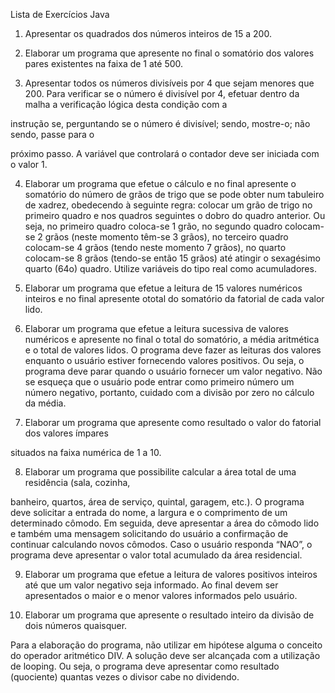 Lista de Exercícios Java

1) Apresentar os quadrados dos números inteiros de 15 a 200.

2) Elaborar um programa que apresente no final o somatório dos valores pares existentes na faixa de 1 até 500.

3) Apresentar todos os números divisíveis por 4 que sejam menores que 200. Para verificar se o número é divisível por 4, efetuar dentro da malha a verificação lógica desta condição com a

instrução se, perguntando se o número é divisível; sendo, mostre-o; não sendo, passe para o

próximo passo. A variável que controlará o contador deve ser iniciada com o valor 1.

4) Elaborar um programa que efetue o cálculo e no final apresente o somatório do número de grãos de trigo que se pode obter num tabuleiro de xadrez, obedecendo à seguinte regra: colocar um grão de trigo no primeiro quadro e nos quadros seguintes o dobro do quadro anterior. Ou seja, no primeiro quadro coloca-se 1 grão, no segundo quadro colocam-se 2 grãos (neste momento têm-se 3 grãos), no terceiro quadro colocam-se 4 grãos (tendo neste momento 7 grãos), no quarto colocam-se 8 grãos (tendo-se então 15 grãos) até atingir o sexagésimo quarto (64o) quadro. Utilize variáveis do tipo real como acumuladores.

5) Elaborar um programa que efetue a leitura de 15 valores numéricos inteiros e no final apresente ototal do somatório da fatorial de cada valor lido.

6) Elaborar um programa que efetue a leitura sucessiva de valores numéricos e apresente no final o total do somatório, a média aritmética e o total de valores lidos. O programa deve fazer as leituras dos valores enquanto o usuário estiver fornecendo valores positivos. Ou seja, o programa deve parar quando o usuário fornecer um valor negativo. Não se esqueça que o usuário pode entrar como primeiro número um número negativo, portanto, cuidado com a divisão por zero no cálculo da média.

7) Elaborar um programa que apresente como resultado o valor do fatorial dos valores ímpares

situados na faixa numérica de 1 a 10.

8) Elaborar um programa que possibilite calcular a área total de uma residência (sala, cozinha,

banheiro, quartos, área de serviço, quintal, garagem, etc.). O programa deve solicitar a entrada do nome, a largura e o comprimento de um determinado cômodo. Em seguida, deve apresentar a área do cômodo lido e também uma mensagem solicitando do usuário a confirmação de continuar calculando novos cômodos. Caso o usuário responda “NAO”, o programa deve apresentar o valor total acumulado da área residencial.

9) Elaborar um programa que efetue a leitura de valores positivos inteiros até que um valor negativo seja informado. Ao final devem ser apresentados o maior e o menor valores informados pelo usuário.

10) Elaborar um programa que apresente o resultado inteiro da divisão de dois números quaisquer.

Para a elaboração do programa, não utilizar em hipótese alguma o conceito do operador aritmético DIV. A solução deve ser alcançada com a utilização de looping. Ou seja, o programa deve apresentar como resultado (quociente) quantas vezes o divisor cabe no dividendo.
